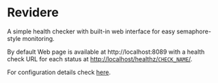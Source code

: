 # Revidere

A simple health checker with built-in web interface for easy semaphore-style
monitoring.

By default Web page is available at http://localhost:8089 with a health check
URL  for each status at [http://localhost/healthz/`CHECK_NAME`/](http://localhost/healthz/).

For configuration details check [here](docs/configuration.md).
